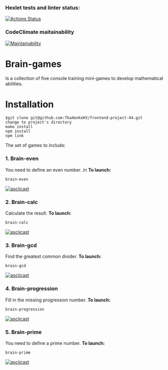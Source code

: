 ### Hexlet tests and linter status:
[![Actions Status](https://github.com/Tka4enkoKV/frontend-project-44/workflows/hexlet-check/badge.svg)](https://github.com/Tka4enkoKV/frontend-project-44/actions)

### CodeClimate maitainability
[![Maintainability](https://api.codeclimate.com/v1/badges/2cde5fd0ccb5f547afb6/maintainability)](https://codeclimate.com/github/Tka4enkoKV/frontend-project-44/maintainability)

# Brain-games
Is a collection of five console training mini-games to develop mathematical abilities.

# Installation

```
$git clone git@github.com:Tka4enkoKV/frontend-project-44.git
change to project's directory
make install
npm install
npm link
```


The set of games to include:

### 1. Brain-even
You need to define an even number. /n
**To launch:**
```
brain-even
```
[![asciicast](https://asciinema.org/a/URSiRy9iMVYJRXqXOBw1gWiYU.svg)](https://asciinema.org/a/URSiRy9iMVYJRXqXOBw1gWiYU)

### 2. Brain-calc
Calculate the result.
**To launch:**
```
brain-calc
```
[![asciicast](https://asciinema.org/a/txUB9oXaBtRqMBkQ2Vfrgh3oa.svg)](https://asciinema.org/a/txUB9oXaBtRqMBkQ2Vfrgh3oa)

### 3. Brain-gcd
Find the greatest common divider.
**To launch:**
```
brain-gcd
```
[![asciicast](https://asciinema.org/a/Arg6jhznENbEGYxs2yTuTPnhl.svg)](https://asciinema.org/a/Arg6jhznENbEGYxs2yTuTPnhl)

### 4. Brain-progression
Fill in the missing progression number.
**To launch:**
```
brain-progression
```
[![asciicast](https://asciinema.org/a/N2StBUVjd7idztl10R2T6vk6q.svg)](https://asciinema.org/a/N2StBUVjd7idztl10R2T6vk6q)

### 5. Brain-prime
You need to define a prime number.
**To launch:**
```
brain-prime
```
[![asciicast](https://asciinema.org/a/TpIPfibBDHF41gCguUT5G8RCb.svg)](https://asciinema.org/a/TpIPfibBDHF41gCguUT5G8RCb)
